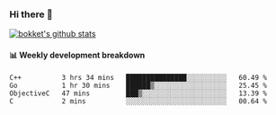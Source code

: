 ### Hi there 👋
[![bokket's github stats](https://github-readme-stats.vercel.app/api?username=bokket&show_icons=true&count_private=true)](https://github.com/anuraghazra/github-readme-stats)

#### :bar_chart: Weekly development breakdown
<!--START_SECTION:waka-->
```text
C++          3 hrs 34 mins   ███████████████░░░░░░░░░░   60.49 % 
Go           1 hr 30 mins    ██████▒░░░░░░░░░░░░░░░░░░   25.45 % 
ObjectiveC   47 mins         ███▒░░░░░░░░░░░░░░░░░░░░░   13.39 % 
C            2 mins          ░░░░░░░░░░░░░░░░░░░░░░░░░   00.64 % 
```
<!--END_SECTION:waka-->

